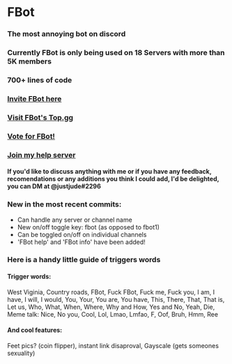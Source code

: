 # FBot
### The most annoying bot on discord

### Currently FBot is only being used on 18 Servers with more than 5K members

### 700+ lines of code

### [Invite FBot here](https://discord.com/oauth2/authorize?client_id=711934102906994699&permissions=8&scope=bot)

### [Visit FBot's Top.gg](https://top.gg/bot/711934102906994699)

### [Vote for FBot!](https://top.gg/bot/711934102906994699/vote)

### [Join my help server](https://discord.gg/BDpXRq9)

#### If you'd like to discuss anything with me or if you have any feedback, recomendations or any additions you think I could add, I'd be delighted, you can DM at @justjude#2296

### New in the most recent commits:
- Can handle any server or channel name
- New on/off toggle key: fbot (as opposed to fbot1)
- Can be toggled on/off on individual channels
- 'FBot help' and 'FBot info' have been added!

### Here is a handy little guide of triggers words

#### Trigger words:
West Viginia, Country roads, FBot, Fuck FBot, Fuck me, Fuck you, I am, I have, I will, I would, You, Your, You are, You have, This, There, That, That is, Let us, Who, What, When, Where, Why and How, Yes and No, Yeah, Die, Meme talk: Nice, No you, Cool, Lol, Lmao, Lmfao, F, Oof, Bruh, Hmm, Ree

#### And cool features:
Feet pics? (coin flipper), instant link disaproval, Gayscale (gets someones sexuality)
